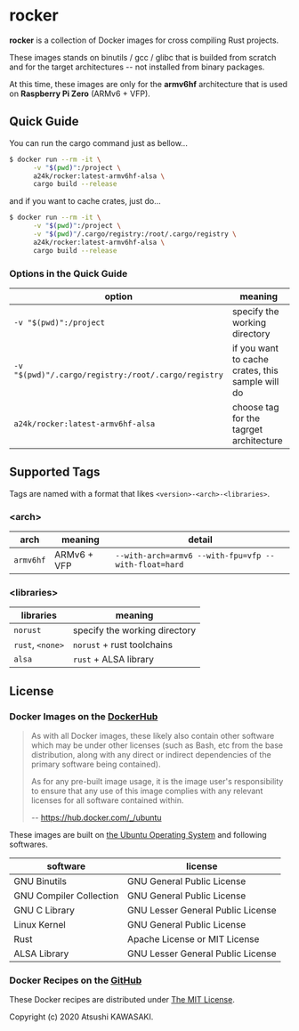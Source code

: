 # rocker

**rocker** is a collection of Docker images for cross compiling Rust projects.

These images stands on binutils / gcc / glibc that is builded from scratch and
for the target architectures -- not installed from binary packages.

At this time, these images are only for the **armv6hf** architecture that is
used on **Raspberry Pi Zero** (ARMv6 + VFP).

## Quick Guide

You can run the cargo command just as bellow...

```bash
$ docker run --rm -it \
      -v "$(pwd)":/project \
      a24k/rocker:latest-armv6hf-alsa \
      cargo build --release
```

and if you want to cache crates, just do...

```bash
$ docker run --rm -it \
      -v "$(pwd)":/project \
      -v "$(pwd)"/.cargo/registry:/root/.cargo/registry \
      a24k/rocker:latest-armv6hf-alsa \
      cargo build --release
```

### Options in the Quick Guide

| option | meaning |
| ---- | ---- |
| ```-v "$(pwd)":/project``` | specify the working directory |
| ```-v "$(pwd)"/.cargo/registry:/root/.cargo/registry``` | if you want to cache crates, this sample will do |
| ```a24k/rocker:latest-armv6hf-alsa``` | choose tag for the tagrget architecture |

## Supported Tags

Tags are named with a format that likes ```<version>-<arch>-<libraries>```.

### \<arch\>

| arch | meaning | detail |
| ---- | ---- | ---- |
| ```armv6hf``` | ARMv6 + VFP | ```--with-arch=armv6 --with-fpu=vfp --with-float=hard``` |

### \<libraries\>

| libraries | meaning |
| ---- | ---- |
| ```norust``` | specify the working directory |
| ```rust```, ```<none>``` | ```norust``` + rust toolchains |
| ```alsa``` | ```rust``` + ALSA library |

## License

### Docker Images on the [DockerHub](https://hub.docker.com/r/a24k/rocker)

> As with all Docker images, these likely also contain other software which
> may be under other licenses (such as Bash, etc from the base distribution,
> along with any direct or indirect dependencies of the primary software being
> contained).
>
> As for any pre-built image usage, it is the image user's responsibility to
> ensure that any use of this image complies with any relevant licenses for
> all software contained within.
>
> -- https://hub.docker.com/_/ubuntu

These images are built on [the Ubuntu Operating System](https://ubuntu.com/)
and following softwares.

| software | license |
| ---- | ---- |
| GNU Binutils | GNU General Public License |
| GNU Compiler Collection | GNU General Public License |
| GNU C Library | GNU Lesser General Public License |
| Linux Kernel | GNU General Public License |
| Rust | Apache License or MIT License |
| ALSA Library | GNU Lesser General Public License |

### Docker Recipes on the [GitHub](https://github.com/a24k/rocker)

These Docker recipes are distributed under [The MIT
License](https://opensource.org/licenses/MIT).

Copyright (c) 2020 Atsushi KAWASAKI.
